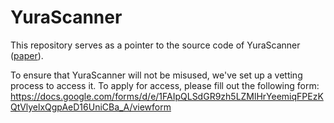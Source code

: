 # YuraScanner
This repository serves as a pointer to the source code of YuraScanner ([paper](https://dx.doi.org/10.14722/ndss.2025.240388)).

To ensure that YuraScanner will not be misused, we've set up a vetting process to access it. To apply for access, please fill out the following form: https://docs.google.com/forms/d/e/1FAIpQLSdGR9zh5LZMlHrYeemiqFPEzKQtVlyelxQgpAeD16UniCBa_A/viewform
